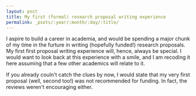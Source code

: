 ```yaml
---
layout: post
title: My first (formal) research proposal writing experience
permalink: _psots/:year/:month/:day/:title/
---
```


I aspire to build a career in academia, and would be spending a major chunk of  my time in the furture in writing (hopefully funded!) research proposals. My first first proposal writing experience will, hence, always be special. I would want to look back at this experience with a smile, and I am recoding it here assuming that a few other academics will relate to it.

If you already couln't catch the clues by now, I would state that my very first proposal (well, second too!) was not recommended for funding. In fact, the reviews weren't encouraging either. 
